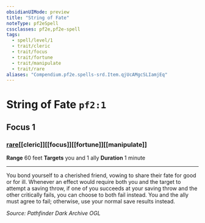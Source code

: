 ```yaml
---
obsidianUIMode: preview
title: "String of Fate"
noteType: pf2eSpell
cssclasses: pf2e,pf2e-spell
tags:
  - spell/level/1
  - trait/cleric
  - trait/focus
  - trait/fortune
  - trait/manipulate
  - trait/rare
aliases: "Compendium.pf2e.spells-srd.Item.qjUcAMgcSLIamjEq" 
---
```

# String of Fate  `pf2:1`  
## Focus 1
### [rare](rare "Rare Rarity Trait")[[cleric]][[focus]][[fortune]][[manipulate]]

**Range** 60 feet
**Targets** you and 1 ally
**Duration** 1 minute
* * * 
You bond yourself to a cherished friend, vowing to share their fate for good or for ill. Whenever an effect would require both you and the target to attempt a saving throw, if one of you succeeds at your saving throw and the other critically fails, you can choose to both fail instead. You and the ally must agree to fail; otherwise, use your normal save results instead.

*Source: Pathfinder Dark Archive*
*OGL*